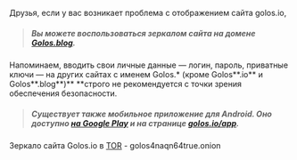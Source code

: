 Друзья, если у вас возникает проблема с отображением сайта golos.io,

> ##### Вы можете воспользоваться зеркалом сайта на домене [**Golos.blog**](https://golos.blog/).

Напоминаем, вводить свои личные данные — логин, пароль, приватные ключи — на других сайтах c именем Golos.\* \(кроме Golos**.io** и Golos**.blog**\)** **строго не рекомендуется с точки зрения обеспечения безопасности.

> ##### Существует также **мобильное приложение для Android**. Оно доступно [на Google Play](https://play.google.com/store/apps/details?id=io.golos.golos) и на странице [golos.io/app](https://golos.io/app).

Зеркало сайта Golos.io в <a href="https://www.torproject.org/" target=_blank>TOR</a> - golos4naqn64true.onion

